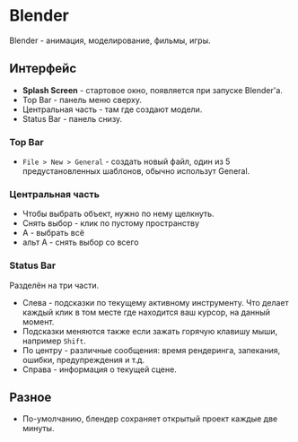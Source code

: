 # Blender
Blender - анимация, моделирование, фильмы, игры.

## Интерфейс
* **Splash Screen** - стартовое окно, появляется при запуске Blender'a.
* Top Bar - панель меню сверху.
* Центральная часть - там где создают модели.
* Status Bar - панель снизу.

### Top Bar
* `File > New > General` - создать новый файл, один из 5 предустановленных шаблонов, обычно использут General.

### Центральная часть
* Чтобы выбрать объект, нужно по нему щелкнуть.
* Снять выбор - клик по пустому пространству
* А - выбрать всё
* альт А - снять выбор со всего

### Status Bar
Разделён на три части.
* Слева - подсказки по текущему активному инструменту. Что делает каждый клик в том месте где находится ваш курсор, на данный момент.
* Подсказки меняются также если зажать горячую клавишу мыши, например `Shift`.
* По центру - различные сообщения: время рендеринга, запекания, ошибки, предупреждения и т.д.
* Справа - информация о текущей сцене.

## Разное
* По-умолчанию, блендер сохраняет открытый проект каждые две минуты.